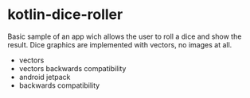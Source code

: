 # kotlin-dice-roller

Basic sample of an app wich allows the user to roll a dice and show the result. Dice graphics are implemented with vectors, no images at all.

- vectors
- vectors backwards compatibility
- android jetpack
- backwards compatibility
